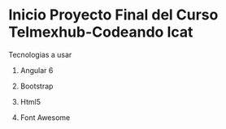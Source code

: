 # Inicio Proyecto Final del Curso Telmexhub-Codeando Icat

Tecnologias a usar

1. Angular 6

2. Bootstrap

3. Html5

4. Font Awesome


